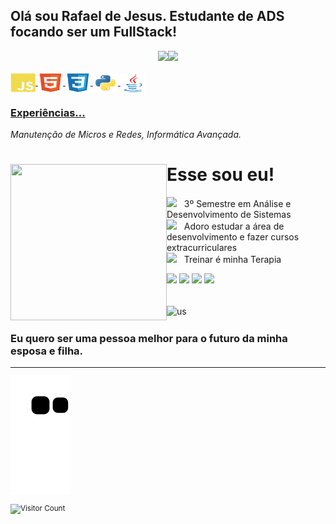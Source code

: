 ## Olá sou Rafael de Jesus. Estudante de ADS focando ser um FullStack!
<div align="center">
  <a href="https://github.com/rafaeldeje">
    <img height="170em" src="https://github-readme-stats.vercel.app/api?username=rafaeldeje&show_icons=true&theme=dracula&include_all_commits=true&count_private=true"/><img height="170em" src="https://github-readme-stats.vercel.app/api/top-langs/?username=rafaeldeje&layout=compact&langs_count=7&theme=dracula"/>
</div>
<div style="display: inline_block"><br>
  <img align="center" alt="Rafa-Js" height="30" width="40" src="https://raw.githubusercontent.com/devicons/devicon/master/icons/javascript/javascript-plain.svg">
  <img align="center" alt="Rafa-HTML" height="30" width="40" src="https://raw.githubusercontent.com/devicons/devicon/master/icons/html5/html5-original.svg">
  <img align="center" alt="Rafa-CSS" height="30" width="40" src="https://raw.githubusercontent.com/devicons/devicon/master/icons/css3/css3-original.svg">
  <img align="center" alt="Rafa-Python" height="30" width="40" src="https://raw.githubusercontent.com/devicons/devicon/master/icons/python/python-original.svg">
  <img align="center" alt="rafaeldeje-java" title="Java" height="30" width="40" src="https://raw.githubusercontent.com/devicons/devicon/master/icons/java/java-original.svg">
</div>

### Experiências... </a><br/>
*Manutenção de Micros e Redes, Informática Avançada.*</a><br/>

# Esse sou eu! <img align="left" width="250" width="250" height="250" src="https://user-images.githubusercontent.com/102198489/190268521-bf879930-0270-4f99-a5e3-680c44db959a.png">
<p>
  <img src="https://img.icons8.com/color/48/000000/graduation-cap.png" height="40px"/> 
  &nbsp;
  <label>
   3º Semestre em Análise e Desenvolvimento de Sistemas
   <label/>
  <br />
    
  <img src="https://img.icons8.com/color/48/000000/open-book--v2.png" height="40px"/> 
  &nbsp;
  <label>
  Adoro estudar a área de desenvolvimento e fazer cursos extracurriculares
  <label/>
  <br />
    
  <img src="https://user-images.githubusercontent.com/102198489/190271177-dd45658e-8647-4418-85b4-03de9aa45c03.png" height="50px"/> 
  &nbsp;
  <label>
  Treinar é minha Terapia
  <label/>
  <br />
 
 <a href="https://www.linkedin.com/in/rafaeldeje/"><img src="https://img.shields.io/badge/LinkedIn-0077B5?style=for-the-badge&logo=linkedin&logoColor=white"></a>
 <a href="mailto:dejerafa@gmail.com"><img src="https://img.shields.io/badge/Gmail-D14836?style=for-the-badge&logo=gmail&logoColor=white"></a>
 <a href="wa.me/5585989935100"><img src="https://img.shields.io/badge/WhatsApp-25D366?style=for-the-badge&logo=whatsapp&logoColor=white"></a>
 <a href="https://instagram.com/rafaeldeje" target="_blank"><img src="https://img.shields.io/badge/-Instagram-%23E4405F?style=for-the-badge&logo=instagram&logoColor=white"></a>
</p>
  
 <p>
 <br /><img align="center" alt="us" height="450"  width="450" src="https://user-images.githubusercontent.com/102198489/190278597-5a2e163f-baaa-4022-ad9e-4cf58f835909.png">
<label><sub>
    
### Eu quero ser uma pessoa melhor para o futuro da minha esposa e filha.
 <label/>
    <sub/>
</p>

  <hr>  
  
  ![Snake animation](https://github.com/rafaeldeje/rafaeldeje/blob/output/github-contribution-grid-snake.svg)

  ![Visitor Count](https://profile-counter.glitch.me/rafaeldeje/count.svg)
</div>
